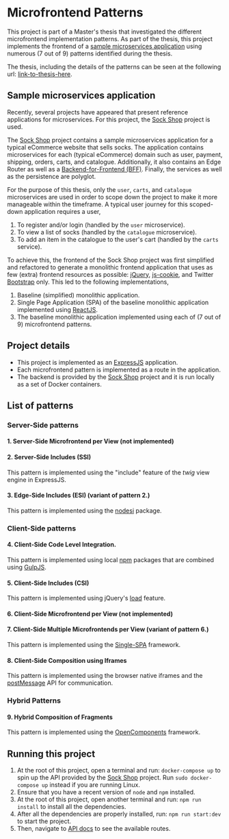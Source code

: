 # Microfrontend Patterns

This project is part of a Master's thesis that investigated the different microfrontend
implementation patterns. As part of the thesis, this project implements the frontend of
a [sample microservices application](#sample-microservices-application) using numerous (7 out of 9)
patterns identified during the thesis.

The thesis, including the details of the patterns can be seen at the following url: 
[link-to-thesis-here](https://www.google.com).

## Sample microservices application
Recently, several projects have appeared that present reference applications for microservices.
For this project, the [Sock Shop](https://github.com/microservices-demo/microservices-demo) project
is used.

The [Sock Shop](https://github.com/microservices-demo/microservices-demo) project contains a sample
microservices application for a typical eCommerce website that sells socks. The application contains
microservices for each (typical eCommerce) domain such as user, payment, shipping, orders, carts,
and catalogue. Additionally, it also contains an Edge Router as well as a
[Backend-for-Frontend (BFF)](https://samnewman.io/patterns/architectural/bff/). Finally, the
services as well as the persistence are polyglot.

For the purpose of this thesis, only the `user`, `carts`, and `catalogue` microservices are used in
order to scope down the project to make it more manageable within the timeframe. A typical user
journey for this scoped-down application requires a user,
 
1. To register and/or login (handled by the `user` microservice).
2. To view a list of socks (handled by the `catalogue` microservice).
3. To add an item in the catalogue to the user's cart (handled by the `carts` service).

To achieve this, the frontend of the Sock Shop project was first simplified and refactored to
generate a monolithic frontend application that uses as few (extra) frontend resources as possible:
[jQuery](https://jquery.com/), [js-cookie](https://github.com/js-cookie/js-cookie), and Twitter
[Bootstrap](https://getbootstrap.com/) only. This led to the following implementations,

1. Baseline (simplified) monolithic application.
2. Single Page Application (SPA) of the baseline monolithic application implemented using
[ReactJS](https://reactjs.org/).
3. The baseline monolithic application implemented using each of (7 out of 9)
microfrontend patterns.

## Project details
- This project is implemented as an [ExpressJS](https://expressjs.com/) application.
- Each microfrontend pattern is implemented as a route in the application.
- The backend is provided by the [Sock Shop](https://github.com/microservices-demo/microservices-demo)
project and it is run locally as a set of Docker containers.

## List of patterns

### Server-Side patterns
#### 1. Server-Side Microfrontend per View (not implemented) 

#### 2. Server-Side Includes (SSI)
This pattern is implemented using the "include" feature of the *twig* view engine in ExpressJS.

#### 3. Edge-Side Includes (ESI) (variant of pattern 2.)
This pattern is implemented using the [nodesi](https://www.npmjs.com/package/nodesi) package.

### Client-Side patterns
#### 4. Client-Side Code Level Integration.
This pattern is implemented using local [npm](https://www.npmjs.com/) packages that are combined
using [GulpJS](https://gulpjs.com/). 

#### 5. Client-Side Includes (CSI)
This pattern is implemented using jQuery's [load](https://api.jquery.com/load/) feature.

#### 6. Client-Side Microfrontend per View (not implemented)

#### 7. Client-Side Multiple Microfrontends per View (variant of pattern 6.)
This pattern is implemented using the [Single-SPA](https://single-spa.js.org/) framework.

#### 8. Client-Side Composition using Iframes
This pattern is implemented using the browser native iframes and the
[postMessage](https://developer.mozilla.org/en-US/docs/Web/API/Window/postMessage) API for
communication.

### Hybrid Patterns
#### 9. Hybrid Composition of Fragments
This pattern is implemented using the [OpenComponents](https://opencomponents.github.io/)
framework.

## Running this project
1. At the root of this project, open a terminal and run: `docker-compose up` to spin up the API
provided by the [Sock Shop](https://github.com/microservices-demo/microservices-demo) project.
Run `sudo docker-compose up` instead if you are running Linux.
2. Ensure that you have a recent version of `node` and `npm` installed.
3. At the root of this project, open another terminal and run: `npm run install` to install all the
dependencies.
4. After all the dependencies are properly installed, run: `npm run start:dev` to start the project.
5. Then, navigate to [API docs](http://localhost:3000/docs) to see the available routes. 

